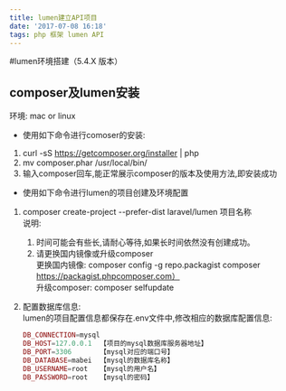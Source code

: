 ```yaml
---
title: lumen建立API项目  
date: '2017-07-08 16:18'  
tags: php 框架 lumen API
---
```

#lumen环境搭建（5.4.X 版本）

## composer及lumen安装
环境: mac or linux

- 使用如下命令进行comoser的安装:  
1. curl -sS https://getcomposer.org/installer | php
2. mv composer.phar /usr/local/bin/  
3. 输入composer回车,能正常展示composer的版本及使用方法,即安装成功

<!-- more -->

- 使用如下命令进行lumen的项目创建及环境配置
1. composer create-project --prefer-dist laravel/lumen 项目名称  
   说明:  
   1) 时间可能会有些长,请耐心等待,如果长时间依然没有创建成功。  
   2) 请更换国内镜像或升级composer  
   更换国内镜像: composer config -g repo.packagist composer https://packagist.phpcomposer.com）  
   升级composer: composer selfupdate
   
2. 配置数据库信息:  
   lumen的项目配置信息都保存在.env文件中,修改相应的数据库配置信息:
   ```php
   DB_CONNECTION=mysql
   DB_HOST=127.0.0.1  【项目的mysql数据库服务器地址】
   DB_PORT=3306       【mysql对应的端口号】
   DB_DATABASE=mabei  【mysql的数据库名称】
   DB_USERNAME=root   【mysql的用户名】
   DB_PASSWORD=root   【mysql的密码】
   ```